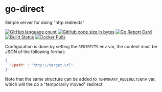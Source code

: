 # go-direct
Simple server for doing "http redirects" 

[![GitHub language count](https://img.shields.io/github/languages/count/thorsager/go-direct)](https://github.com/thorsager/go-direct)
[![GitHub code size in bytes](https://img.shields.io/github/languages/code-size/thorsager/go-direct)](https://github.com/thorsager/go-direct)
[![Go Report Card](https://goreportcard.com/badge/github.com/thorsager/go-direct)](https://goreportcard.com/report/github.com/thorsager/go-direct)
[![Build Status](https://travis-ci.com/thorsager/go-direct.svg?branch=master)](https://travis-ci.com/thorsager/go-direct)
[![Docker Pulls](https://img.shields.io/docker/pulls/thorsager/go-direct)](https://hub.docker.com/r/thorsager/go-direct)


Configuration is done by setting the `REDIRECTS` env var, the content must be
JSON of the following format:
```json
{
  "/path" : "http://target.url"
}
```
Note that the same structure can be added to `TEMPORARY_REDIRECTS`env var, 
which will the do a "temporarily moved" redirect
